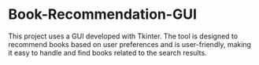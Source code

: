# Book-Recommendation-GUI
 This project uses a GUI developed with Tkinter. The tool is designed to recommend books based on user preferences and is user-friendly, making it easy to handle and find books related to the search results.
